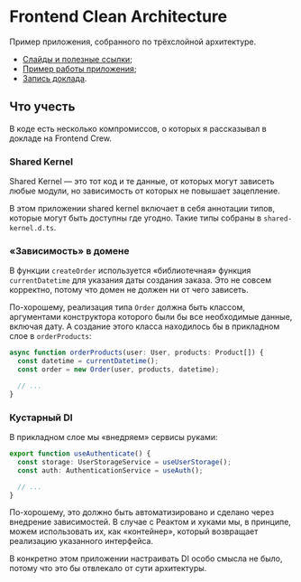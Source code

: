 # Frontend Clean Architecture

Пример приложения, собранного по трёхслойной архитектуре.

- [Слайды и полезные ссылки](https://bespoyasov.ru/talks/podlodka-conf-clean-architecture/);
- [Пример работы приложения](https://bespoyasov.ru/showcase/frontend-clean-architecture/);
- [Запись доклада](https://youtu.be/h4WQRqNjmX0).

## Что учесть

В коде есть несколько компромиссов, о которых я рассказывал в докладе на Frontend Crew. 

### Shared Kernel

Shared Kernel — это тот код и те данные, от которых могут зависеть любые модули, но зависимость от которых не повышает зацепление.

В этом приложении shared kernel включает в себя аннотации типов, которые могут быть доступны где угодно. Такие типы собраны в `shared-kernel.d.ts`.

### «Зависимость» в домене

В функции `createOrder` используется «библиотечная» функция `currentDatetime` для указания даты создания заказа. Это не совсем корректно, потому что домен не должен ни от чего зависеть.

По-хорошему, реализация типа `Order` должна быть классом, аргументами конструктора которого были бы все необходимые данные, включая дату. А создание этого класса находилось бы в прикладном слое в `orderProducts`:

```ts
async function orderProducts(user: User, products: Product[]) {
  const datetime = currentDatetime();
  const order = new Order(user, products, datetime);

  // ...
}
```

### Кустарный DI

В прикладном слое мы «внедряем» сервисы руками:

```ts
export function useAuthenticate() {
  const storage: UserStorageService = useUserStorage();
  const auth: AuthenticationService = useAuth();

  // ...
}
```

По-хорошему, это должно быть автоматизировано и сделано через внедрение зависимостей. В случае с Реактом и хуками мы, в принципе, можем использовать их, как «контейнер», который возвращает реализацию указанного интерфейса.

В конкретно этом приложении настраивать DI особо смысла не было, потому что это бы отвлекало от сути архитектуры.
